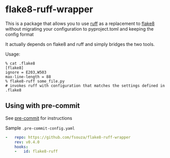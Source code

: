 # flake8-ruff-wrapper

This is a package that allows you to use
[ruff](https://github.com/charliermarsh/ruff) as a replacement to
[flake8](https://github.com/PyCQA/flake8) without migrating your configuration to pyproject.toml and keeping the config format

It actually depends on flake8 and ruff and simply bridges the two tools.

Usage:

```
% cat .flake8
[flake8]
ignore = E203,W503
max-line-length = 88
% flake8-ruff some_file.py
# invokes ruff with configuration that matches the settings defined in .flake8
```

## Using with pre-commit

See [pre-commit](https://github.com/pre-commit/pre-commit) for instructions

Sample `.pre-commit-config.yaml`

```yaml
-   repo: https://github.com/fsouza/flake8-ruff-wrapper
    rev: v0.4.0
    hooks:
    -   id: flake8-ruff
```
